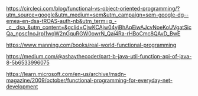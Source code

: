 https://circleci.com/blog/functional-vs-object-oriented-programming/?utm_source=google&utm_medium=sem&utm_campaign=sem-google-dg--emea-en-dsa-tROAS-auth-nb&utm_term=g_-_c__dsa_&utm_content=&gclid=CjwKCAjw04yjBhApEiwAJcvNoeKoUVgatSicQa_npsc1noJrpI1wqW2nGquRGW0owrN_Qai4Ra-rHBoCmc8QAvD_BwE


https://www.manning.com/books/real-world-functional-programming

https://medium.com/@ashaythecoder/part-b-java-util-function-api-of-java-8-5b6533996075


https://learn.microsoft.com/en-us/archive/msdn-magazine/2009/october/functional-programming-for-everyday-net-development
